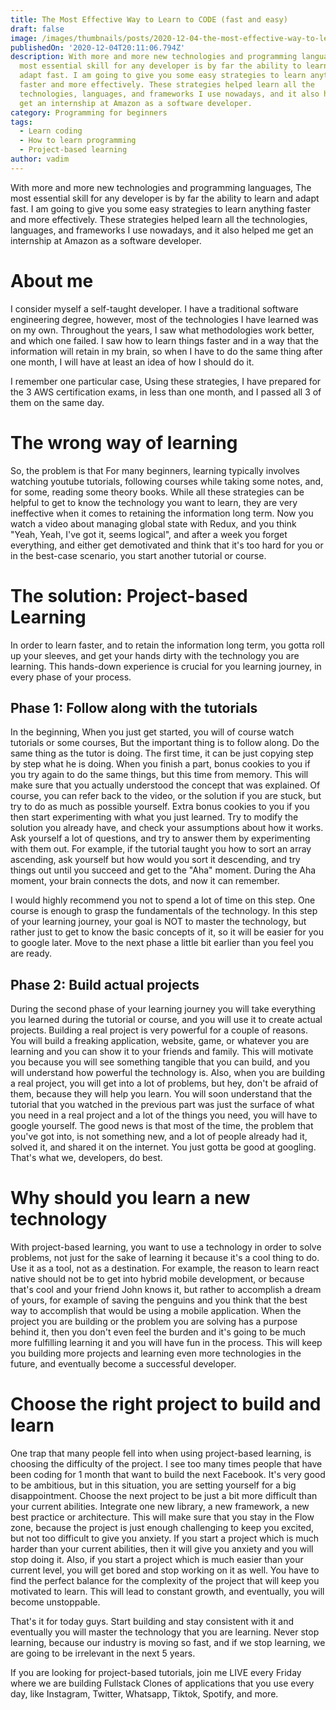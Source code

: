 ```yaml
---
title: The Most Effective Way to Learn to CODE (fast and easy)
draft: false
image: /images/thumbnails/posts/2020-12-04-the-most-effective-way-to-learn-to-code-fast-and-easy.png
publishedOn: '2020-12-04T20:11:06.794Z'
description: With more and more new technologies and programming languages, the
  most essential skill for any developer is by far the ability to learn and
  adapt fast. I am going to give you some easy strategies to learn anything
  faster and more effectively. These strategies helped learn all the
  technologies, languages, and frameworks I use nowadays, and it also helped me
  get an internship at Amazon as a software developer.
category: Programming for beginners
tags:
  - Learn coding
  - How to learn programming
  - Project-based learning
author: vadim
---
```


With more and more new technologies and programming languages, The most essential skill for any developer is by far the ability to learn and adapt fast. I am going to give you some easy strategies to learn anything faster and more effectively. These strategies helped learn all the technologies, languages, and frameworks I use nowadays, and it also helped me get an internship at Amazon as a software developer.

# About me

I consider myself a self-taught developer. I have a traditional software engineering degree, however, most of the technologies I have learned was on my own. Throughout the years, I saw what methodologies work better, and which one failed. I saw how to learn things faster and in a way that the information will retain in my brain, so when I have to do the same thing after one month, I will have at least an idea of how I should do it.

I remember one particular case, Using these strategies, I have prepared for the 3 AWS certification exams, in less than one month, and I passed all 3 of them on the same day.

# The wrong way of learning

So, the problem is that For many beginners, learning typically involves watching youtube tutorials, following courses while taking some notes, and, for some, reading some theory books. While all these strategies can be helpful to get to know the technology you want to learn, they are very ineffective when it comes to retaining the information long term. Now you watch a video about managing global state with Redux, and you think "Yeah, Yeah, I've got it, seems logical", and after a week you forget everything, and either get demotivated and think that it's too hard for you or in the best-case scenario, you start another tutorial or course.

# The solution: Project-based Learning

In order to learn faster, and to retain the information long term, you gotta roll up your sleeves, and get your hands dirty with the technology you are learning. This hands-down experience is crucial for you learning journey, in every phase of your process.

## Phase 1: Follow along with the tutorials

In the beginning, When you just get started, you will of course watch tutorials or some courses, But the important thing is to follow along. Do the same thing as the tutor is doing. The first time, it can be just copying step by step what he is doing. When you finish a part, bonus cookies to you if you try again to do the same things, but this time from memory. This will make sure that you actually understood the concept that was explained. Of course, you can refer back to the video, or the solution if you are stuck, but try to do as much as possible yourself. Extra bonus cookies to you if you then start experimenting with what you just learned. Try to modify the solution you already have, and check your assumptions about how it works. Ask yourself a lot of questions, and try to answer them by experimenting with them out. For example, if the tutorial taught you how to sort an array ascending, ask yourself but how would you sort it descending, and try things out until you succeed and get to the "Aha" moment. During the Aha moment, your brain connects the dots, and now it can remember.

I would highly recommend you not to spend a lot of time on this step. One course is enough to grasp the fundamentals of the technology. In this step of your learning journey, your goal is NOT to master the technology, but rather just to get to know the basic concepts of it, so it will be easier for you to google later. Move to the next phase a little bit earlier than you feel you are ready.

## Phase 2: Build actual projects

During the second phase of your learning journey you will take everything you learned during the tutorial or course, and you will use it to create actual projects. Building a real project is very powerful for a couple of reasons. You will build a freaking application, website, game, or whatever you are learning and you can show it to your friends and family. This will motivate you because you will see something tangible that you can build, and you will understand how powerful the technology is.
Also, when you are building a real project, you will get into a lot of problems, but hey, don't be afraid of them, because they will help you learn. You will soon understand that the tutorial that you watched in the previous part was just the surface of what you need in a real project and a lot of the things you need, you will have to google yourself. The good news is that most of the time, the problem that you've got into, is not something new, and a lot of people already had it, solved it, and shared it on the internet. You just gotta be good at googling. That's what we, developers, do best.

# Why should you learn a new technology

With project-based learning, you want to use a technology in order to solve problems, not just for the sake of learning it because it's a cool thing to do. Use it as a tool, not as a destination. For example, the reason to learn react native should not be to get into hybrid mobile development, or because that's cool and your friend John knows it, but rather to accomplish a dream of yours, for example of saving the penguins and you think that the best way to accomplish that would be using a mobile application. When the project you are building or the problem you are solving has a purpose behind it, then you don't even feel the burden and it's going to be much more fulfilling learning it and you will have fun in the process. This will keep you building more projects and learning even more technologies in the future, and eventually become a successful developer.

# Choose the right project to build and learn

One trap that many people fell into when using project-based learning, is choosing the difficulty of the project. I see too many times people that have been coding for 1 month that want to build the next Facebook. It's very good to be ambitious, but in this situation, you are setting yourself for a big disappointment. Choose the next project to be just a bit more difficult than your current abilities. Integrate one new library, a new framework, a new best practice or architecture. This will make sure that you stay in the Flow zone, because the project is just enough challenging to keep you excited, but not too difficult to give you anxiety. If you start a project which is much harder than your current abilities, then it will give you anxiety and you will stop doing it. Also, if you start a project which is much easier than your current level, you will get bored and stop working on it as well. You have to find the perfect balance for the complexity of the project that will keep you motivated to learn. This will lead to constant growth, and eventually, you will become unstoppable.

That's it for today guys. Start building and stay consistent with it and eventually you will master the technology that you are learning. Never stop learning, because our industry is moving so fast, and if we stop learning, we are going to be irrelevant in the next 5 years.

If you are looking for project-based tutorials, join me LIVE every Friday where we are building Fullstack Clones of applications that you use every day, like Instagram, Twitter, Whatsapp, Tiktok, Spotify, and more.
